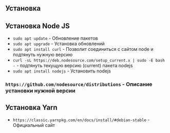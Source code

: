 Установка
-

## Установка Node JS

* `sudo apt update` - Обновление пакетов
* `sudo apt upgrade` - Установка обновлений
* `sudo apt install curl` - Позволит соединиться с сайтом node и подтянуть нужную версию
* `curl -sL https://deb.nodesource.com/setup_current.x | sudo -E bash -` - подтянуть текущую версию (current) пакета nodejs
* `sudo apt install nodejs` - Установить nodejs


### `https://github.com/nodesource/distributions` - Описание установки нужной версии

## Установка Yarn
* `https://classic.yarnpkg.com/en/docs/install/#debian-stable` - Официальный сайт
